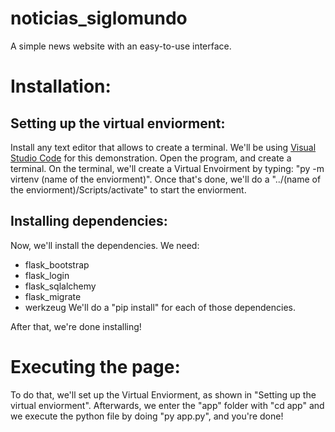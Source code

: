 # noticias_siglomundo
A simple news website with an easy-to-use interface.

# Installation:
## Setting up the virtual enviorment:
Install any text editor that allows to create a terminal. We'll be using [Visual Studio Code](https://code.visualstudio.com/download) for this demonstration.
Open the program, and create a terminal. On the terminal, we'll create a Virtual Envoirment by typing: "py -m virtenv (name of the enviorment)". Once that's done, we'll do a
"../(name of the enviorment)/Scripts/activate" to start the enviorment.
## Installing dependencies:
Now, we'll install the dependencies. We need:
- flask_bootstrap
- flask_login
- flask_sqlalchemy
- flask_migrate
- werkzeug
We'll do a "pip install" for each of those dependencies.

After that, we're done installing!

# Executing the page:
To do that, we'll set up the Virtual Enviorment, as shown in "Setting up the virtual enviorment".
Afterwards, we enter the "app" folder with "cd app" and we execute the python file by doing "py app.py", and you're done!
